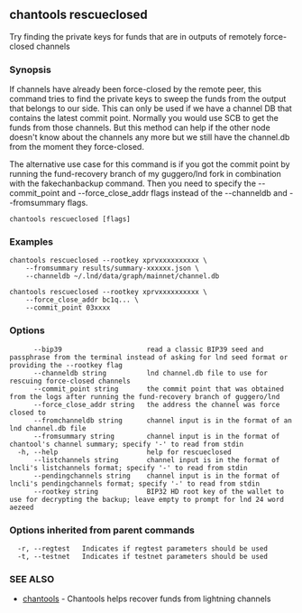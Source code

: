 ## chantools rescueclosed

Try finding the private keys for funds that are in outputs of remotely force-closed channels

### Synopsis

If channels have already been force-closed by the remote
peer, this command tries to find the private keys to sweep the funds from the
output that belongs to our side. This can only be used if we have a channel DB
that contains the latest commit point. Normally you would use SCB to get the
funds from those channels. But this method can help if the other node doesn't
know about the channels any more but we still have the channel.db from the
moment they force-closed.

The alternative use case for this command is if you got the commit point by
running the fund-recovery branch of my guggero/lnd fork in combination with the
fakechanbackup command. Then you need to specify the --commit_point and 
--force_close_addr flags instead of the --channeldb and --fromsummary flags.

```
chantools rescueclosed [flags]
```

### Examples

```
chantools rescueclosed --rootkey xprvxxxxxxxxxx \
	--fromsummary results/summary-xxxxxx.json \
	--channeldb ~/.lnd/data/graph/mainnet/channel.db

chantools rescueclosed --rootkey xprvxxxxxxxxxx \
	--force_close_addr bc1q... \
	--commit_point 03xxxx
```

### Options

```
      --bip39                     read a classic BIP39 seed and passphrase from the terminal instead of asking for lnd seed format or providing the --rootkey flag
      --channeldb string          lnd channel.db file to use for rescuing force-closed channels
      --commit_point string       the commit point that was obtained from the logs after running the fund-recovery branch of guggero/lnd
      --force_close_addr string   the address the channel was force closed to
      --fromchanneldb string      channel input is in the format of an lnd channel.db file
      --fromsummary string        channel input is in the format of chantool's channel summary; specify '-' to read from stdin
  -h, --help                      help for rescueclosed
      --listchannels string       channel input is in the format of lncli's listchannels format; specify '-' to read from stdin
      --pendingchannels string    channel input is in the format of lncli's pendingchannels format; specify '-' to read from stdin
      --rootkey string            BIP32 HD root key of the wallet to use for decrypting the backup; leave empty to prompt for lnd 24 word aezeed
```

### Options inherited from parent commands

```
  -r, --regtest   Indicates if regtest parameters should be used
  -t, --testnet   Indicates if testnet parameters should be used
```

### SEE ALSO

* [chantools](chantools.md)	 - Chantools helps recover funds from lightning channels

